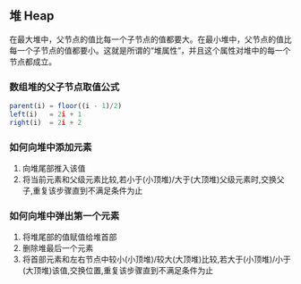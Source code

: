 ## 堆 Heap

在最大堆中，父节点的值比每一个子节点的值都要大。在最小堆中，父节点的值比每一个子节点的值都要小。这就是所谓的“堆属性”，并且这个属性对堆中的每一个节点都成立。

### 数组堆的父子节点取值公式

```js
parent(i) = floor((i - 1)/2)
left(i)   = 2i + 1
right(i)  = 2i + 2
```

### 如何向堆中添加元素

1. 向堆尾部推入该值
2. 将当前元素和父级元素比较,若小于(小顶堆)/大于(大顶堆)父级元素时,交换父子,重复该步骤直到不满足条件为止

### 如何向堆中弹出第一个元素

1. 将堆尾部的值赋值给堆首部
2. 删除堆最后一个元素
3. 将首部元素和左右节点中较小(小顶堆)/较大(大顶堆)比较,若大于(小顶堆)/小于(大顶堆)该值,交换位置,重复该步骤直到不满足条件为止
